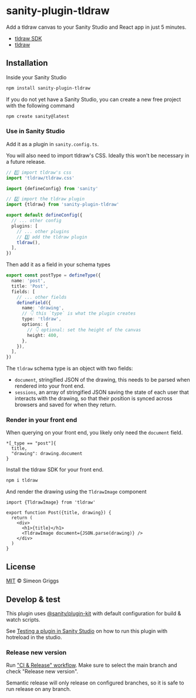 # sanity-plugin-tldraw

Add a tldraw canvas to your Sanity Studio and React app in just 5 minutes.

- [tldraw SDK](https://tldraw.dev)
- [tldraw](https://www.tldraw.com)

## Installation

Inside your Sanity Studio

```sh
npm install sanity-plugin-tldraw
```

If you do not yet have a Sanity Studio, you can create a new free project with the following command

```sh
npm create sanity@latest
```

### Use in Sanity Studio

Add it as a plugin in `sanity.config.ts`.

You will also need to import tldraw's CSS. Ideally this won't be necessary in a future release.

```ts
// 1️⃣ import tldraw's css
import 'tldraw/tldraw.css'

import {defineConfig} from 'sanity'

// 2️⃣ import the tldraw plugin
import {tldraw} from 'sanity-plugin-tldraw'

export default defineConfig({
  // ... other config
  plugins: [
    // ... other plugins
    // 3️⃣ add the tldraw plugin
    tldraw(),
  ],
})
```

Then add it as a field in your schema types

```ts
export const postType = defineType({
  name: 'post',
  title: 'Post',
  fields: [
    // ... other fields
    defineField({
      name: 'drawing',
      // 👇 this `type` is what the plugin creates
      type: 'tldraw',
      options: {
        // 👇 optional: set the height of the canvas
        height: 400,
      },
    }),
  ],
})
```

The `tldraw` schema type is an object with two fields:

- `document`, stringified JSON of the drawing, this needs to be parsed when rendered into your front end.
- `sessions`, an array of stringified JSON saving the state of each user that interacts with the drawing, so that their position is synced across browsers and saved for when they return.

### Render in your front end

When querying on your front end, you likely only need the `document` field.

```
*[_type == "post"]{
  title,
  "drawing": drawing.document
}
```

Install the tldraw SDK for your front end.

```sh
npm i tldraw
```

And render the drawing using the `TldrawImage` component

```tsx
import {TldrawImage} from 'tldraw'

export function Post({title, drawing}) {
  return (
    <div>
      <h1>{title}</h1>
      <TldrawImage document={JSON.parse(drawing)} />
    </div>
  )
}
```

## License

[MIT](LICENSE) © Simeon Griggs

## Develop & test

This plugin uses [@sanity/plugin-kit](https://github.com/sanity-io/plugin-kit)
with default configuration for build & watch scripts.

See [Testing a plugin in Sanity Studio](https://github.com/sanity-io/plugin-kit#testing-a-plugin-in-sanity-studio)
on how to run this plugin with hotreload in the studio.

### Release new version

Run ["CI & Release" workflow](https://github.com/SimeonGriggs/sanity-plugin-tldraw/actions/workflows/main.yml).
Make sure to select the main branch and check "Release new version".

Semantic release will only release on configured branches, so it is safe to run release on any branch.
